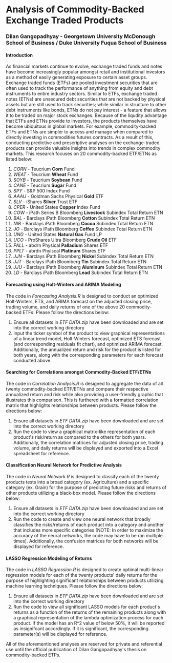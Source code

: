 # Analysis of Commodity-Backed Exchange Traded Products
### Dilan Gangopadhyay - Georgetown University McDonough School of Business / Duke University Fuqua School of Business
#### Introduction
As financial markets continue to evolve, exchange traded funds and notes have become increasingly popular amongst retail and institutional investors as a method of easily generating exposure to certain asset groups. Exchange traded funds (ETFs) are pooled investment securities that are often used to track the performance of anything from equity and debt instruments to entire industry sectors. Similar to ETFs, exchange traded notes (ETNs) are unsecured debt securities that are not backed by physical assets but are still used to track securities; while similar in structure to other debt instruments like bonds, ETNs do not pay interest - a feature that allows it to be traded on major stock exchanges.
Because of the liqudity advantage that ETFs and ETNs provide to investors, the products themselves have become ubiquitous in global markets. For example, commodity-backed ETFs and ETNs are simpler to access and manage when compared to directly investing in commodities futures contracts. As a result of this, conducting predictive and prescriptive analyses on the exchange-traded products can provide valuable insights into trends in complex commodity markets. This research focuses on 20 commodity-backed ETF/ETNs as listed below:
1. *CORN* - Teucrium **Corn** Fund
2. *WEAT* - Teucrium **Wheat** Fund
3. *SOYB* - Teucrium **Soybean** Fund
4. *CANE* - Teucrium **Sugar** Fund
5. *SPY* - S&P 500 Index Fund
6. *AAAU* - Goldman Sachs Physical **Gold** ETF
7. *SLV* - iShares **Silver** Trust ETF
8. *CPER* - United States **Copper** Index Fund
9. *COW* - iPath Series B Bloomberg **Livestock** Subindex Total Return ETN
10. *BAL* - Barclays iPath Bloomberg **Cotton** Subindex Total Return ETN
11. *NIB* - Barclays iPath Bloomberg **Cocoa** Subindex Total Return ETN
12. *JO* - Barclays iPath Bloomberg **Coffee** Subindex Total Return ETN
13. *UNG* - United States **Natural Gas** Fund LP
14. *UCO* - ProShares Ultra Bloomberg **Crude Oil** ETF
15. *PALL* - abdrn Physical **Palladium** Shares ETF
16. *PPLT* - abrdn Phyiscal **Platinum** Shares ETF
17. *JJN* - Barclays iPath Bloomberg **Nickel** Subindex Total Return ETN
18. *JJT* - Barclays iPath Bloomberg **Tin** Subindex Total Return ETN
19. *JJU* - Barclays iPath Bloomberg **Aluminum** Subindex Total Return ETN
20. *LD* - Barclays iPath Bloomberg **Lead** Subindex Total Return ETN

#### Forecasting using Holt-Winters and ARIMA Modeling
The code in *Forecasting Analysis.R* is designed to conduct an optimized Holt-Winters, ETS, and ARIMA forecast on the adjusted closing price, trading volume, and daily returns of one of the above 20 commodity-backed ETFs. Please follow the directions below:
1. Ensure all datasets in *ETF DATA.zip* have been downloaded and are set into the correct working directory
2. Input the ticker symbol of the product to view graphical representations of a linear trend model, Holt-Winters forecast, optimized ETS forecast (and corresponding residuals fit chart), and optimized ARIMA forecast. Additionally, the annualized return and risk for the product is listed for both years, along with the corresponding parameters for each forecast conducted above.
#### Searching for Correlations amongst Commodity-Backed ETF/ETNs
The code in *Correlation Analysis.R* is designed to aggregate the data of all twenty commodity-backed ETF/ETNs and compare their respective annualized return and risk while also providing a user-friendly graphic that illustrates this comparison. This is furthered with a formatted correlation matrix that highlights relationships between products. Please follow the directions below:
1. Ensure all datasets in *ETF DATA.zip* have been downloaded and are set into the correct working directory
2. Run the code to view a graphical matrix-like representation of each product's risk/return as compared to the others for both years. Additionally, the correlation matrices for adjusted closing price, trading volume, and daily returns will be displayed and exported into a Excel spreadsheet for reference.
#### Classification Neural Network for Predictive Analysis
The code in *Neural Network.R* is designed to classify each of the twenty products tests into a broad category (ex. Agriculture) and a specific category (ex. Grain) for the purpose of predicting future risks and returns of other products utilizing a black-box model. Please follow the directions below:
1. Ensure all datasets in *ETF DATA.zip* have been downloaded and are set into the correct working directory
2. Run the code to create and view one neural network that broadly classifies the risks/returns of each product into a category and another that includes more specific categories [NOTE: In order to maximize the accuracy of the neural networks, the code may have to be ran multiple times]. Additionally, the confusion matrices for both networks will be displayed for reference.
#### LASSO Regression Modeling of Returns
The code in *LASSO Regression.R* is designed to create optimal multi-linear regression models for each of the twenty products' daily returns for the purpose of highlighting significant relationships between products utilizing machine learning techniques. Please follow the directions below:
1. Ensure all datasets in *ETF DATA.zip* have been downloaded and are set into the correct working directory
2. Run the code to view all significant LASSO models for each product's returns as a function of the returns of the remaining products along with a graphical representation of the lambda optimization process for each product. If the model has an R^2 value of below 50%, it will be reported as insignifcant accordingly. If it is significant, the corresponding parameter(s) will be displayed for reference.

All of the aforementioned analyses are reserved for private and referential use until the official publication of Dilan Gangopadhyay's thesis on commodity-backed ETPs.
